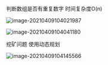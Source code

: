    判断数组是否有重复数字 时间复杂度O(n)

![image-20210409104021987](https://gitee.com/adc123321/blog_img/raw/master/image/202104/09/104023-706884.png)

![image-20210409104041180](https://gitee.com/adc123321/blog_img/raw/master/image/202104/09/104041-149612.png)

   挖矿问题  使用动态规划 

![image-20210409104145566](https://gitee.com/adc123321/blog_img/raw/master/image/202104/09/104146-675271.png)

